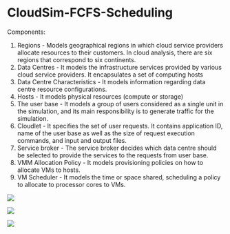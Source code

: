 # CloudSim-FCFS-Scheduling

Components:

1. Regions - Models geographical regions in which cloud service providers allocate resources to their customers. In cloud analysis, there are six regions that correspond to six continents.
2. Data Centres - It models the infrastructure services provided by various cloud service providers. It encapsulates a set of computing hosts
3. Data Centre Characteristics - It models information regarding data centre resource configurations.
4. Hosts - It models physical resources (compute or storage)
5. The user base - It models a group of users considered as a single unit in the simulation, and its main responsibility is to generate traffic for the simulation.
6. Cloudlet - It specifies the set of user requests. It contains application ID, name of the user base as well as the size of request execution commands, and input and output files.
7. Service broker - The service broker decides which data centre should be selected to provide the services to the requests from user base.
8. VMM Allocation Policy - It models provisioning policies on how to allocate VMs to hosts.
9. VM Scheduler - It models the time or space shared, scheduling a policy to allocate to processor cores to VMs.

![](images1/g1)

![](images1/g2)

![](images1/g3)

